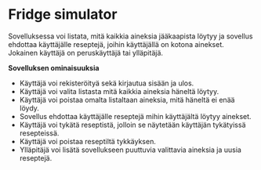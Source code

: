# Fridge simulator
Sovelluksessa voi listata, mitä kaikkia aineksia jääkaapista löytyy ja sovellus ehdottaa käyttäjälle reseptejä, joihin käyttäjällä on kotona ainekset. Jokainen käyttäjä on peruskäyttäjä tai ylläpitäjä.

**Sovelluksen ominaisuuksia**
* Käyttäjä voi rekisteröityä sekä kirjautua sisään ja ulos.
* Käyttäjä voi valita listasta mitä kaikkia aineksia häneltä löytyy.
* Käyttäjä voi poistaa omalta listaltaan aineksia, mitä häneltä ei enää löydy.
* Sovellus ehdottaa käyttäjälle reseptejä mihin käyttäjältä löytyy ainekset.
* Käyttäjä voi tykätä reseptistä, jolloin se näytetään käyttäjän tykätyissä resepteissä.
* Käyttäjä voi poistaa reseptiltä tykkäyksen.
* Ylläpitäjä voi lisätä sovellukseen puuttuvia valittavia aineksia ja uusia reseptejä.
  
